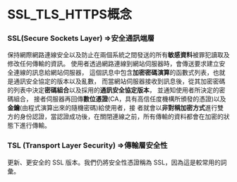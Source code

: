 # SSL_TLS_HTTPS概念

### SSL(Secure Sockets Layer) =>安全通訊端層

保持網際網路連線安全以及防止在兩個系統之間發送的所有**敏感資料**被罪犯讀取及修改任何傳輸的資訊。
使用者透過網路連線到網站伺服器時，會傳送要求建立安全連線的訊息給網站伺服器，
這個訊息中包含**加密密碼演算**的函數式列表，也就是通訊安全協定的版本以及亂數，
而當網站伺服器接收到訊息後，從其加密密碼的列表中決定**密碼組合**以及採用的**通訊安全協定版本**，
並通知使用者所決定的密碼組合，
接者伺服器再回傳**數位憑證**(CA，具有高信任度機構所頒發的憑證)以及**金鑰**(由程式演算出來的隨機密碼)給使用者，接
者就會以**非對稱加密方式**進行雙方的身份認證，當認證成功後，在關閉連線之前，所有傳輸的資料都會在加密的狀態下進行傳輸。

### TSL (Transport Layer Security) =>傳輸層安全性

更新、更安全的 SSL 版本。我們仍將安全性憑證稱為 SSL，因為這是較常用的詞彙。
